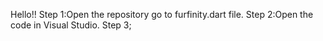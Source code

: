 Hello!!
Step 1:Open the repository go to furfinity.dart file.
Step 2:Open the code in Visual Studio.
Step 3;
